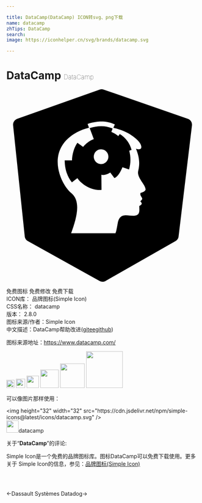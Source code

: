 ```yaml
---

title: DataCamp(DataCamp) ICON转svg、png下载
name: datacamp
zhTips: DataCamp
search: 
image: https://iconhelper.cn/svg/brands/datacamp.svg

---
```


# DataCamp  <small style="font-size: 60%;font-weight: 100">DataCamp</small>

<div id="svg" class="svg-wrap">
<svg role="img" viewBox="0 0 24 24" xmlns="http://www.w3.org/2000/svg"><title>DataCamp icon</title><path d="M14.156,5.579l-0.194,0.269c-0.24-0.247-0.819-0.509-0.86-0.528l0.155-0.411 l-0.014-0.01c-0.024-0.016-0.05-0.028-0.078-0.037c-0.873-0.329-1.675-0.333-2.768-0.017l0.517,1.381h-0.01 C10.18,6.461,9.64,7.114,9.581,7.187L8.865,6.676C8.47,7.198,8.19,8.142,8.19,8.867H7.277c0.007,0.656,0.126,1.794,0.9,2.738 l0.682-0.521c0.623,0.916,1.925,1.581,3.015,1.468l-0.016-1.906h0.014v0.026c0.273,0.08,0.843-0.093,1.092-0.289l0.517,0.692 c0.543-0.185,0.964-1.238,1.008-1.351l0.822,0.281l0.001,0.001c0.22-0.763,0.228-1.572,0.023-2.339l-0.001,0.001V7.659 c0.001,0.002,0.001,0.005,0.001,0.007l0.294-0.107C15.411,6.734,14.883,6.025,14.156,5.579z M12.168,9.258 c-0.341,0.142-0.735,0.063-0.995-0.2c-0.261-0.265-0.339-0.66-0.198-1.004c0.142-0.344,0.475-0.568,0.845-0.568c0,0,0,0,0,0h0.001 c0,0,0,0,0,0c0.505,0.003,0.913,0.415,0.912,0.92C12.732,8.779,12.509,9.116,12.168,9.258z M22.662,3.692L12.139,0.043 c-0.162-0.057-0.338-0.057-0.499,0L1.341,3.695C1.006,3.814,0.798,4.147,0.836,4.5l1.453,13.842 c0.025,0.248,0.17,0.469,0.387,0.591l8.961,4.973C11.749,23.967,11.875,24,12.003,24h0.001c0.131,0,0.26-0.034,0.373-0.099 l8.739-4.973c0.209-0.119,0.35-0.333,0.38-0.575l1.67-13.842C23.208,4.152,23,3.812,22.662,3.692z M16.764,12.917 c0,0-0.127,0.144,0.051,0.445c0.179,0.299,0.23,0.299-0.102,0.612c0.256,0.222,0.256,0.406-0.127,0.58 c0.009,0.618,0.134,1.171-0.651,1.218c-0.785,0.046-1.78-0.482-2.039,0.939c-0.259,1.419-0.192,0.888-0.269,1.244H8.082 c0.69-1.902,1.28-4.001,0-5.032c-1.279-1.03-3.373-5.358,0.756-7.575c0.465-0.248,0.961-0.435,1.474-0.554L10.138,4.33l0.054-0.021 c0.017-0.007,1.774-0.684,3.293,0.062l0.05,0.025l-0.183,0.416c0.979,0.22,1.709,0.582,1.98,0.751 c0.614,0.382,1.429,0.99,1.507,1.566c0.077,0.575-0.664,0.286-0.664,0.286c0.46,1.117,0.485,1.918,0.28,2.768v0.001 c-0.204,0.848,0.945,1.725,0.92,2.342C17.3,12.812,16.764,12.917,16.764,12.917z"/></svg>
</div>
<detail full-name='datacamp'></detail>

<div class="detail-page">
<p>
<span><span class="badge-success badge">免费图标</span> <span class="badge-success badge">免费修改</span>  <span class="badge-success badge">免费下载</span> </span>
<br/>
<span>
ICON库：
<span class="badge-secondary badge">品牌图标(Simple Icon)</span> 
</span>
<br/>
<span>
CSS名称：
<span class="badge-secondary badge">datacamp</span> 
</span>

<br/>
<span>
版本：
<span class="badge-secondary badge">2.8.0</span> 
</span>
<br/>
<span>图标来源/作者：<span class="badge-light badge">Simple Icon</span></span> 
<br/>
<span class="zh-detail">中文描述：<span class="badge-primary badge">DataCamp</span><span class="help-link"><span>帮助改进</span>(<a href="https://gitee.com/liuwave/icon-helper/edit/master/json/brands/datacamp.json" target="_blank" rel="noopener noreferrer">gitee</a><a href="https://github.com/liuwave/icon-helper/edit/master/json/brands/datacamp.json" target="_blank" rel="noopener noreferrer">github</a></span>)</span><br/>
</p>
</div><div class="description description alert alert-light"><p>图标来源地址：<a href="https://www.datacamp.com/" target="_blank" rel="noopener noreferrer">https://www.datacamp.com/</a></p></div>
<div class="alert alert-dark">
<img height="21" width="21" src="https://cdn.jsdelivr.net/npm/simple-icons@latest/icons/datacamp.svg" />
<img height="24" width="24" src="https://cdn.jsdelivr.net/npm/simple-icons@latest/icons/datacamp.svg" />
<img height="32" width="32" src="https://cdn.jsdelivr.net/npm/simple-icons@latest/icons/datacamp.svg" />
<img height="48" width="48" src="https://cdn.jsdelivr.net/npm/simple-icons@latest/icons/datacamp.svg" />
<img height="64" width="64" src="https://cdn.jsdelivr.net/npm/simple-icons@latest/icons/datacamp.svg" />
<img height="96" width="96" src="https://cdn.jsdelivr.net/npm/simple-icons@latest/icons/datacamp.svg" />

</div>
<div>
  <p>可以像图片那样使用：    
  </p>
  <div class="alert alert-primary" style="font-size: 14px">
    &lt;img height="32" width="32" src="https://cdn.jsdelivr.net/npm/simple-icons@latest/icons/datacamp.svg" /&gt;
    <copy-btn content='<img height="32" width="32" src="https://cdn.jsdelivr.net/npm/simple-icons@latest/icons/datacamp.svg" />'></copy-btn>
  </div>
  <div class="alert alert-secondary">
    <img height="32" width="32" src="https://cdn.jsdelivr.net/npm/simple-icons@latest/icons/datacamp.svg" />datacamp
    <copy-btn content="datacamp" btn-title="复制图标名称"></copy-btn>
  </div>
</div>
<div class="icon-detail__container">
<p>关于“<b>DataCamp</b>”的评论:</p>
</div>
<Vssue title="关于“DataCamp”的评论" />
<div><p>Simple Icon是一个免费的品牌图标库。图标DataCamp可以免费下载使用。更多关于  Simple Icon的信息，参见：<a target="_blank" href="https://iconhelper.cn/brands.html">品牌图标(Simple Icon)</a>
</p></div>


<div style="padding:2rem 0 " class="page-nav"><p class="inner"><span class="prev">←<router-link to="/icon/dassault-systemes.html">Dassault Systèmes</router-link></span> <span class="next"><router-link to="/icon/datadog.html">Datadog</router-link>→</span></p></div>
